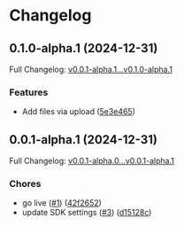 # Changelog

## 0.1.0-alpha.1 (2024-12-31)

Full Changelog: [v0.0.1-alpha.1...v0.1.0-alpha.1](https://github.com/ekmillard/questblue-api-node/compare/v0.0.1-alpha.1...v0.1.0-alpha.1)

### Features

* Add files via upload ([5e3e465](https://github.com/ekmillard/questblue-api-node/commit/5e3e465fe99560a1f7877179f74c2dba3faa3168))

## 0.0.1-alpha.1 (2024-12-31)

Full Changelog: [v0.0.1-alpha.0...v0.0.1-alpha.1](https://github.com/ekmillard/questblue-api-node/compare/v0.0.1-alpha.0...v0.0.1-alpha.1)

### Chores

* go live ([#1](https://github.com/ekmillard/questblue-api-node/issues/1)) ([42f2652](https://github.com/ekmillard/questblue-api-node/commit/42f26520316b43e19997769d3ee6176bc75ecaeb))
* update SDK settings ([#3](https://github.com/ekmillard/questblue-api-node/issues/3)) ([d15128c](https://github.com/ekmillard/questblue-api-node/commit/d15128cc55b913575f3b25be9311ff069ad41fa5))
